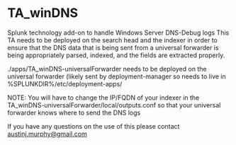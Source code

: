 TA_winDNS
=========

Splunk technology add-on to handle Windows Server DNS-Debug logs
This TA needs to be deployed on the search head and the indexer in order to ensure that the DNS data that is being sent from a universal forwarder is being appropriately parsed, indexed, and the fields are extracted properly.

./apps/TA_winDNS-universalForwarder needs to be deployed on the universal forwarder (likely sent by deployment-manager so needs to live in %SPLUNKDIR%/etc/deployment-apps/

NOTE: You will have to change the IP/FQDN of your indexer in the TA_winDNS-universalForwarder/local/outputs.conf so that your universal forwarder knows where to send the DNS logs

If you have any questions on the use of this please contact austinj.murphy@gmail.com


